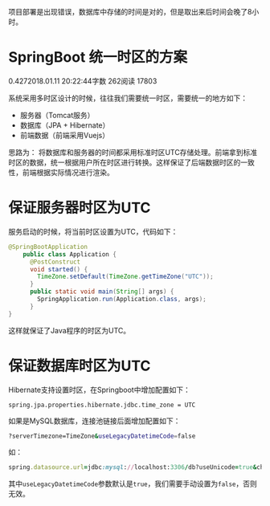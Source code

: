 项目部署是出现错误，数据库中存储的时间是对的，但是取出来后时间会晚了8小时。



# SpringBoot 统一时区的方案

0.4272018.01.11 20:22:44字数 262阅读 17803

系统采用多时区设计的时候，往往我们需要统一时区，需要统一的地方如下：

- 服务器（Tomcat服务）
- 数据库（JPA + Hibernate）
- 前端数据（前端采用Vuejs）

思路为：
将数据库和服务器的时间都采用标准时区UTC存储处理。前端拿到标准时区的数据，统一根据用户所在时区进行转换。这样保证了后端数据时区的一致性，前端根据实际情况进行渲染。

# 保证服务器时区为UTC

服务启动的时候，将当前时区设置为UTC，代码如下：

```java
@SpringBootApplication
    public class Application {
      @PostConstruct
      void started() {
        TimeZone.setDefault(TimeZone.getTimeZone("UTC"));
      }
      public static void main(String[] args) {
        SpringApplication.run(Application.class, args);
      }
}
```

这样就保证了Java程序的时区为UTC。

# 保证数据库时区为UTC

Hibernate支持设置时区，在Springboot中增加配置如下：

```base
spring.jpa.properties.hibernate.jdbc.time_zone = UTC
```

如果是MySQL数据库，连接池链接后面增加配置如下：

```bash
?serverTimezone=TimeZone&useLegacyDatetimeCode=false
```

如：

```ruby
spring.datasource.url=jdbc:mysql://localhost:3306/db?useUnicode=true&characterEncoding=utf-8&useLegacyDatetimeCode=false&serverTimezone=UTC
```

其中`useLegacyDatetimeCode`参数默认是`true`，我们需要手动设置为`false`，否则无效。